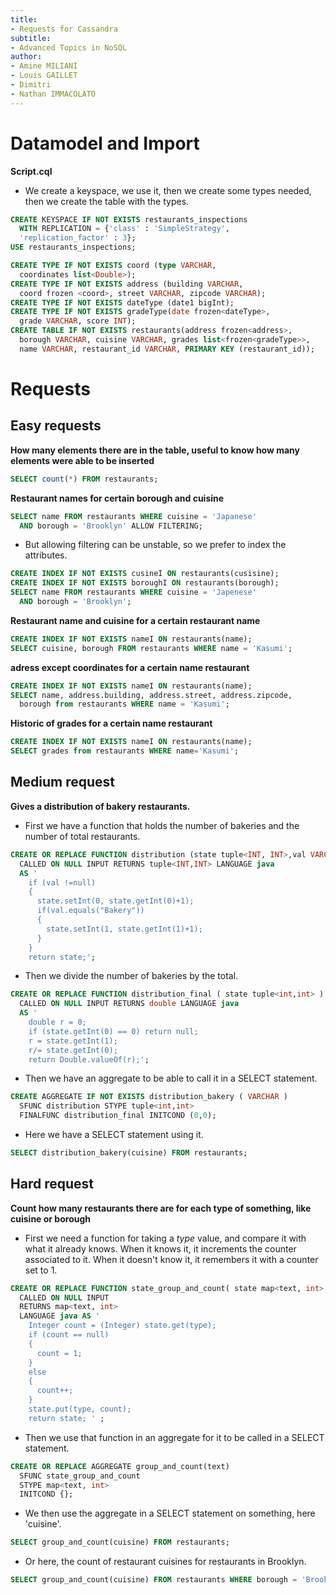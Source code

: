 ```yaml
---
title:
- Requests for Cassandra
subtitle:
- Advanced Topics in NoSQL
author:
- Amine MILIANI
- Louis GAILLET
- Dimitri
- Nathan IMMACOLATO
---
```


# Datamodel and Import

**Script.cql**

- We create a keyspace, we use it, then we create some types needed, then we create the table with the types.

```SQL
CREATE KEYSPACE IF NOT EXISTS restaurants_inspections
  WITH REPLICATION = {'class' : 'SimpleStrategy',
  'replication_factor' : 3};
USE restaurants_inspections;

CREATE TYPE IF NOT EXISTS coord (type VARCHAR,
  coordinates list<Double>);
CREATE TYPE IF NOT EXISTS address (building VARCHAR,
  coord frozen <coord>, street VARCHAR, zipcode VARCHAR);
CREATE TYPE IF NOT EXISTS dateType (date1 bigInt);
CREATE TYPE IF NOT EXISTS gradeType(date frozen<dateType>,
  grade VARCHAR, score INT);
CREATE TABLE IF NOT EXISTS restaurants(address frozen<address>,
  borough VARCHAR, cuisine VARCHAR, grades list<frozen<gradeType>>,
  name VARCHAR, restaurant_id VARCHAR, PRIMARY KEY (restaurant_id));
```

# Requests

## Easy requests

**How many elements there are in the table, useful to know how many elements were able to be inserted**

```SQL
SELECT count(*) FROM restaurants;
```

**Restaurant names for certain borough and cuisine**

```SQL
SELECT name FROM restaurants WHERE cuisine = 'Japanese'
  AND borough = 'Brooklyn' ALLOW FILTERING;
```
- But allowing filtering can be unstable, so we prefer to index the attributes.

```SQL
CREATE INDEX IF NOT EXISTS cusineI ON restaurants(cusisine);
CREATE INDEX IF NOT EXISTS boroughI ON restaurants(borough);
SELECT name FROM restaurants WHERE cuisine = 'Japenese'
  AND borough = 'Brooklyn';
```

**Restaurant name and cuisine for a certain restaurant name**

```SQL
CREATE INDEX IF NOT EXISTS nameI ON restaurants(name);
SELECT cuisine, borough FROM restaurants WHERE name = 'Kasumi';
```

**adress except coordinates for a certain name restaurant**

```SQL
CREATE INDEX IF NOT EXISTS nameI ON restaurants(name);
SELECT name, address.building, address.street, address.zipcode,
  borough from restaurants WHERE name = 'Kasumi';
```

**Historic of grades for a certain name restaurant**

```SQL
CREATE INDEX IF NOT EXISTS nameI ON restaurants(name);
SELECT grades from restaurants WHERE name='Kasumi';
```

## Medium request

**Gives a distribution of bakery restaurants.**
- First we have a function that holds the number of bakeries and the number of total restaurants.
```SQL
CREATE OR REPLACE FUNCTION distribution (state tuple<INT, INT>,val VARCHAR )
  CALLED ON NULL INPUT RETURNS tuple<INT,INT> LANGUAGE java
  AS '
    if (val !=null)
    {
      state.setInt(0, state.getInt(0)+1);
      if(val.equals("Bakery"))
      {
        state.setInt(1, state.getInt(1)+1);
      }
    }
    return state;';
```

- Then we divide the number of bakeries by the total.

```SQL
CREATE OR REPLACE FUNCTION distribution_final ( state tuple<int,int> )
  CALLED ON NULL INPUT RETURNS double LANGUAGE java
  AS '
    double r = 0;
    if (state.getInt(0) == 0) return null;
    r = state.getInt(1);
    r/= state.getInt(0);
    return Double.valueOf(r);';
```

- Then we have an aggregate to be able to call it in a SELECT statement.

```SQL
CREATE AGGREGATE IF NOT EXISTS distribution_bakery ( VARCHAR )
  SFUNC distribution STYPE tuple<int,int>
  FINALFUNC distribution_final INITCOND (0,0);
```

- Here we have a SELECT statement using it.

```SQL
SELECT distribution_bakery(cuisine) FROM restaurants;
```

## Hard request

**Count how many restaurants there are for each type of something, like cuisine or borough**

- First we need a function for taking a *type* value, and compare it with what it already knows. When it knows it, it increments the counter associated to it. When it doesn't know it, it remembers it with a counter set to 1.
```SQL
CREATE OR REPLACE FUNCTION state_group_and_count( state map<text, int>, type text )
  CALLED ON NULL INPUT
  RETURNS map<text, int>
  LANGUAGE java AS '
    Integer count = (Integer) state.get(type);
    if (count == null)
    {
      count = 1;
    }
    else
    {
      count++;
    }
    state.put(type, count);
    return state; ' ;
```

- Then we use that function in an aggregate for it to be called in a SELECT statement.

```SQL
CREATE OR REPLACE AGGREGATE group_and_count(text) 
  SFUNC state_group_and_count 
  STYPE map<text, int> 
  INITCOND {};
```

- We then use the aggregate in a SELECT statement on something, here 'cuisine'.

```SQL
SELECT group_and_count(cuisine) FROM restaurants;
```

- Or here, the count of restaurant cuisines for restaurants in Brooklyn.

```SQL
SELECT group_and_count(cuisine) FROM restaurants WHERE borough = 'Brooklyn';
```


